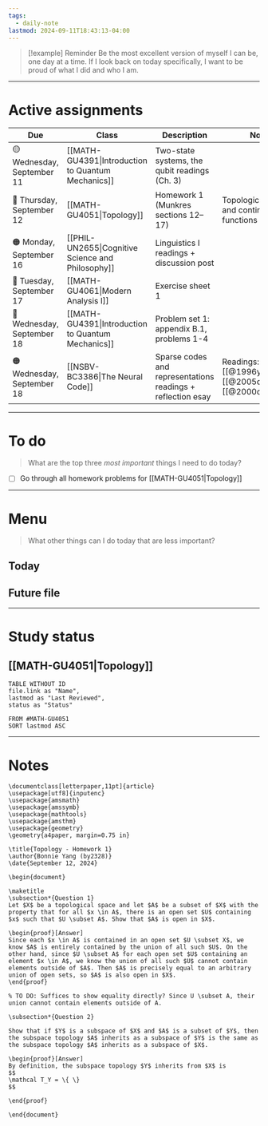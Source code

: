 ```yaml
---
tags:
  - daily-note
lastmod: 2024-09-11T18:43:13-04:00
---
```

>[!example] Reminder
>Be the most excellent version of myself I can be, one day at a time. If I look back on today specifically, I want to be proud of what I did and who I am.

---
# Active assignments

| Due                        | Class                                              | Description                                                 | Notes                                                      |
| -------------------------- | -------------------------------------------------- | ----------------------------------------------------------- | ---------------------------------------------------------- |
| 🟡 Wednesday, September 11 | [[MATH-GU4391\|Introduction to Quantum Mechanics]] | Two-state systems, the qubit readings (Ch. 3)               |                                                            |
| 🔴 Thursday, September 12  | [[MATH-GU4051\|Topology]]                          | Homework 1 (Munkres sections 12–17)                         | Topological spaces and continuous functions                |
| 🟠 Monday, September 16    | [[PHIL-UN2655\|Cognitive Science and Philosophy]]  | Linguistics I readings + discussion post                    |                                                            |
| 🔴 Tuesday, September 17   | [[MATH-GU4061\|Modern Analysis I]]                 | Exercise sheet 1                                            |                                                            |
| 🔴 Wednesday, September 18 | [[MATH-GU4391\|Introduction to Quantum Mechanics]] | Problem set 1: appendix B.1, problems 1-4                   |                                                            |
| 🟠 Wednesday, September 18 | [[NSBV-BC3386\|The Neural Code]]                   | Sparse codes and representations readings + reflection esay | Readings: [[@1996yu]], [[@2005quiroga]], [[@2000decharms]] |

---
# To do

> What are the top three *most important* things I need to do today?

- [ ] Go through all homework problems for [[MATH-GU4051|Topology]] 

----
# Menu

> What other things can I do today that are less important?
## Today



## Future file


---
# Study status

## [[MATH-GU4051|Topology]]

```dataview
TABLE WITHOUT ID
file.link as "Name",
lastmod as "Last Reviewed",
status as "Status"

FROM #MATH-GU4051 
SORT lastmod ASC
```

---
# Notes

```
\documentclass[letterpaper,11pt]{article}
\usepackage[utf8]{inputenc}
\usepackage{amsmath}
\usepackage{amssymb}
\usepackage{mathtools}
\usepackage{amsthm}
\usepackage{geometry}
\geometry{a4paper, margin=0.75 in}

\title{Topology - Homework 1}
\author{Bonnie Yang (by2328)}
\date{September 12, 2024}

\begin{document}

\maketitle
\subsection*{Question 1}
Let $X$ be a topological space and let $A$ be a subset of $X$ with the property that for all $x \in A$, there is an open set $U$ containing $x$ such that $U \subset A$. Show that $A$ is open in $X$.

\begin{proof}[Answer]
Since each $x \in A$ is contained in an open set $U \subset X$, we know $A$ is entirely contained by the union of all such $U$. On the other hand, since $U \subset A$ for each open set $U$ containing an element $x \in A$, we know the union of all such $U$ cannot contain elements outside of $A$. Then $A$ is precisely equal to an arbitrary union of open sets, so $A$ is also open in $X$.
\end{proof}

% TO DO: Suffices to show equality directly? Since U \subset A, their union cannot contain elements outside of A.

\subsection*{Question 2}

Show that if $Y$ is a subspace of $X$ and $A$ is a subset of $Y$, then the subspace topology $A$ inherits as a subspace of $Y$ is the same as the subspace topology $A$ inherits as a subspace of $X$.

\begin{proof}[Answer]
By definition, the subspace topology $Y$ inherits from $X$ is
$$
\mathcal T_Y = \{ \}
$$

\end{proof}

\end{document}
```